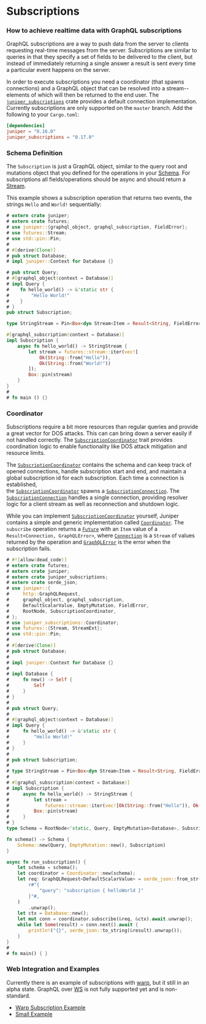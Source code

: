# Subscriptions
### How to achieve realtime data with GraphQL subscriptions

GraphQL subscriptions are a way to push data from the server to clients requesting real-time messages 
from the server. Subscriptions are similar to queries in that they specify a set of fields to be delivered to the client,
but instead of immediately returning a single answer a result is sent every time a particular event happens on the 
server. 

In order to execute subscriptions you need a coordinator (that spawns connections) 
and a GraphQL object that can be resolved into a stream--elements of which will then 
be returned to the end user. The [`juniper_subscriptions`][juniper_subscriptions] crate 
provides a default connection implementation. Currently subscriptions are only supported on the `master` branch. Add the following to your `Cargo.toml`:
```toml
[dependencies]
juniper = "0.16.0"
juniper_subscriptions = "0.17.0"
```

### Schema Definition

The `Subscription` is just a GraphQL object, similar to the query root and mutations object that you defined for the 
operations in your [Schema][Schema]. For subscriptions all fields/operations should be async and should return a [Stream][Stream].

This example shows a subscription operation that returns two events, the strings `Hello` and `World!`
sequentially: 

```rust
# extern crate juniper;
# extern crate futures;
# use juniper::{graphql_object, graphql_subscription, FieldError};
# use futures::Stream;
# use std::pin::Pin;
#
# #[derive(Clone)]
# pub struct Database;
# impl juniper::Context for Database {}

# pub struct Query;
# #[graphql_object(context = Database)]
# impl Query {
#    fn hello_world() -> &'static str {
#        "Hello World!"
#    }
# }
pub struct Subscription;

type StringStream = Pin<Box<dyn Stream<Item = Result<String, FieldError>> + Send>>;

#[graphql_subscription(context = Database)]
impl Subscription {
    async fn hello_world() -> StringStream {
        let stream = futures::stream::iter(vec![
            Ok(String::from("Hello")),
            Ok(String::from("World!"))
        ]);
        Box::pin(stream)
    }
}
#
# fn main () {}
```



### Coordinator

Subscriptions require a bit more resources than regular queries and provide a great vector for DOS attacks. This can can bring down a server easily if not handled correctly. The [`SubscriptionCoordinator`][SubscriptionCoordinator] trait provides coordination logic to enable functionality like DOS attack mitigation and resource limits.

The [`SubscriptionCoordinator`][SubscriptionCoordinator] contains the schema and can keep track of opened connections, handle subscription 
start and end, and maintain a global subscription id for each subscription. Each time a connection is established,  
the [`SubscriptionCoordinator`][SubscriptionCoordinator] spawns a [`SubscriptionConnection`][SubscriptionConnection]. The [`SubscriptionConnection`][SubscriptionConnection] handles a single connection, providing resolver logic for a client stream as well as reconnection 
and shutdown logic.


While you can implement [`SubscriptionCoordinator`][SubscriptionCoordinator] yourself, Juniper contains a simple and generic implementation called [`Coordinator`][Coordinator].  The `subscribe` 
operation returns a [`Future`][Future] with an `Item` value of a `Result<Connection, GraphQLError>`,
where [`Connection`][Connection] is a `Stream` of values returned by the operation and [`GraphQLError`][GraphQLError] is the error when the subscription fails.

```rust
# #![allow(dead_code)]
# extern crate futures;
# extern crate juniper;
# extern crate juniper_subscriptions;
# extern crate serde_json;
# use juniper::{
#     http::GraphQLRequest,
#     graphql_object, graphql_subscription, 
#     DefaultScalarValue, EmptyMutation, FieldError, 
#     RootNode, SubscriptionCoordinator,
# };
# use juniper_subscriptions::Coordinator;
# use futures::{Stream, StreamExt};
# use std::pin::Pin;
# 
# #[derive(Clone)]
# pub struct Database;
# 
# impl juniper::Context for Database {}
# 
# impl Database {
#     fn new() -> Self {
#         Self
#     }
# }
# 
# pub struct Query;
# 
# #[graphql_object(context = Database)]
# impl Query {
#     fn hello_world() -> &'static str {
#         "Hello World!"
#     }
# }
# 
# pub struct Subscription;
# 
# type StringStream = Pin<Box<dyn Stream<Item = Result<String, FieldError>> + Send>>;
# 
# #[graphql_subscription(context = Database)]
# impl Subscription {
#     async fn hello_world() -> StringStream {
#         let stream =
#             futures::stream::iter(vec![Ok(String::from("Hello")), Ok(String::from("World!"))]);
#         Box::pin(stream)
#     }
# }
type Schema = RootNode<'static, Query, EmptyMutation<Database>, Subscription>;

fn schema() -> Schema {
    Schema::new(Query, EmptyMutation::new(), Subscription)
}

async fn run_subscription() {
    let schema = schema();
    let coordinator = Coordinator::new(schema);
    let req: GraphQLRequest<DefaultScalarValue> = serde_json::from_str(
        r#"{
            "query": "subscription { helloWorld }"
        }"#,
    )
        .unwrap();
    let ctx = Database::new();
    let mut conn = coordinator.subscribe(&req, &ctx).await.unwrap();
    while let Some(result) = conn.next().await {
        println!("{}", serde_json::to_string(&result).unwrap());
    }
}
#
# fn main() { }
```     

### Web Integration and Examples

Currently there is an example of subscriptions with [warp][warp], but it still in an alpha state.
GraphQL over [WS][WS] is not fully supported yet and is non-standard.

- [Warp Subscription Example](https://github.com/graphql-rust/juniper/tree/master/examples/warp_subscriptions)
- [Small Example](https://github.com/graphql-rust/juniper/tree/master/examples/basic_subscriptions)




[juniper_subscriptions]: https://github.com/graphql-rust/juniper/tree/master/juniper_subscriptions
[Stream]: https://docs.rs/futures/0.3.4/futures/stream/trait.Stream.html
 <!-- TODO: Fix these links when the documentation for the `juniper_subscriptions` are defined in the docs. --->
[Coordinator]: https://docs.rs/juniper_subscriptions/0.15.0/struct.Coordinator.html
[SubscriptionCoordinator]: https://docs.rs/juniper_subscriptions/0.15.0/trait.SubscriptionCoordinator.html
[Connection]: https://docs.rs/juniper_subscriptions/0.15.0/struct.Connection.html
[SubscriptionConnection]: https://docs.rs/juniper_subscriptions/0.15.0/trait.SubscriptionConnection.html
<!--- --->
[Future]: https://docs.rs/futures/0.3.4/futures/future/trait.Future.html
[warp]: https://github.com/graphql-rust/juniper/tree/master/juniper_warp
[WS]: https://github.com/apollographql/subscriptions-transport-ws/blob/master/PROTOCOL.md
[GraphQLError]: https://docs.rs/juniper/0.14.2/juniper/enum.GraphQLError.html
[Schema]: ../schema/schemas_and_mutations.md
